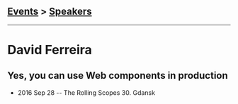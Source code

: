 ## [Events](../README.md) > [Speakers](../speakers.md)
---

# David Ferreira

## Yes, you can use Web components in production
- 2016 Sep 28 -- The Rolling Scopes 30. Gdansk    
